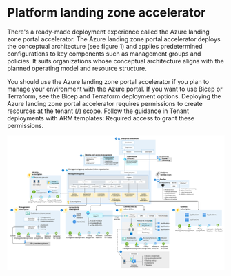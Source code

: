 # Platform landing zone accelerator

There's a ready-made deployment experience called the Azure landing zone portal accelerator. The Azure landing zone portal accelerator deploys the conceptual architecture (see figure 1) and applies predetermined configurations to key components such as management groups and policies. It suits organizations whose conceptual architecture aligns with the planned operating model and resource structure.

You should use the Azure landing zone portal accelerator if you plan to manage your environment with the Azure portal. If you want to use Bicep or Terraform, see the Bicep and Terraform deployment options. Deploying the Azure landing zone portal accelerator requires permissions to create resources at the tenant (/) scope. Follow the guidance in Tenant deployments with ARM templates: Required access to grant these permissions.

![Alt text](media/ns-arch-cust-expanded.svg)

